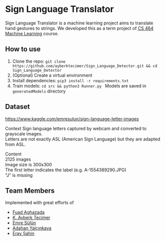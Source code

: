# Sign Language Translator
Sign Language Translator is a machine learning project aims to translate hand gestures to strings. We developed this as a term project of [CS 464 Machine Learning](http://ciceklab.cs.bilkent.edu.tr/ercumentcicek/cs-464-introduction-to-machine-learning-spring-2019/) course.
## How to use
1) Clone the repo: `git clone https://github.com/ayberktecimer/Sign_Language_Detector.git && cd Sign_Language_Detector `
2) (Optional) Create a virtual environment
3) Install dependencies: `pip3 install -r requirements.txt `
4) Train models: `cd src && python3 Runner.py ` Models are saved in `generatedModels` directory

## Dataset
https://www.kaggle.com/emresulun/sign-language-letter-images

Context Sign language letters captured by webcam and converted to grayscale images.<br />
Letters are not exactly ASL (American Sign Language) but they are adapted from ASL.

Content <br />
2125 images <br />
Image size is 300x300 <br />
The first letter indicates the label (e.g. A-1554389290.JPG) <br />
"J" is missing

## Team Members
Implemented with great efforts of
* [Fuad Aghazada](https://github.com/fuadaghazada/)
* [K. Ayberk Tecimer](https://github.com/ayberktecimer)
* [Emre Sülün](https://github.com/sulunemre) 
* [Adahan Yalçınkaya](https://github.com/adahan96)
* [Eray Şahin](https://github.com/eraysahin)
